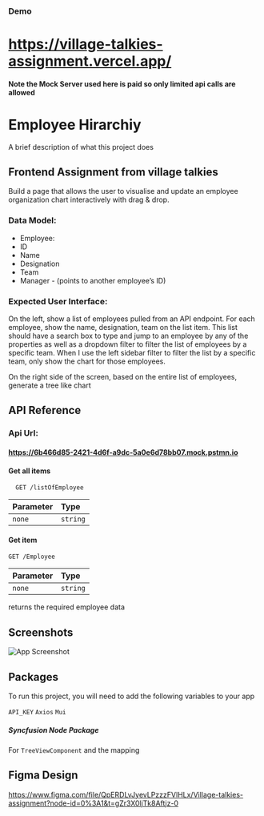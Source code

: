 
### Demo

# https://village-talkies-assignment.vercel.app/
#### Note the Mock Server used here is paid so only limited api calls are allowed  


# Employee Hirarchiy

A brief description of what this project does 
## Frontend Assignment from village talkies

Build a page that allows the user to visualise and update an employee organization chart 
interactively with drag & drop. 
### Data Model: 
- Employee: 
- ID
- Name
- Designation
- Team
- Manager - (points to another employee’s ID)

### Expected User Interface: 
On the left, show a list of employees pulled from an API endpoint. For each employee, show the 
name, designation, team on the list item. This list should have a search box to type and jump to 
an employee by any of the properties as well as a dropdown filter to filter the list of employees 
by a specific team.
When I use the left sidebar filter to filter the list by a specific team, only show the chart for those 
employees. 

On the right side of the screen, based on the entire list of employees, generate a tree like chart 


## API Reference

### Api Url:
#### https://6b466d85-2421-4d6f-a9dc-5a0e6d78bb07.mock.pstmn.io
#### Get all items

```
  GET /listOfEmployee
```

| Parameter | Type     | 
| :-------- | :------- | 
| `none` | `string` | 

#### Get item
```
GET /Employee
```

| Parameter | Type     | 
| :-------- | :------- | 
| `none` | `string` | 


returns the required employee data 


## Screenshots

![App Screenshot](https://user-images.githubusercontent.com/79808587/206453146-1974632c-c698-4089-bfd0-e3156cf4094a.jpg)


## Packages

To run this project, you will need to add the following variables to your app

`API_KEY` `Axios` `Mui`

##### Syncfusion Node Package
For `TreeViewComponent`  and the mapping  

## Figma Design
https://www.figma.com/file/QpERDLvJyevLPzzzFVlHLx/Village-talkies-assignment?node-id=0%3A1&t=gZr3X0ljTk8Aftjz-0
